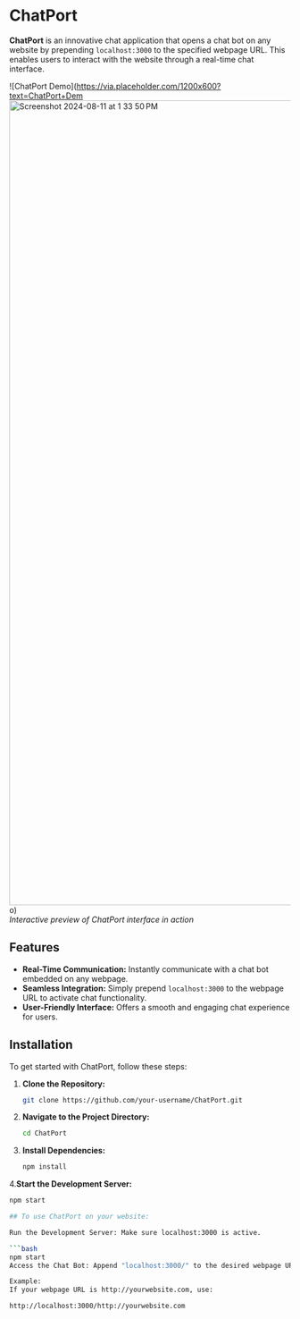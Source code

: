 # ChatPort

**ChatPort** is an innovative chat application that opens a chat bot on any website by prepending `localhost:3000` to the specified webpage URL. This enables users to interact with the website through a real-time chat interface.

![ChatPort Demo](https://via.placeholder.com/1200x600?text=ChatPort+Dem<img width="1440" alt="Screenshot 2024-08-11 at 1 33 50 PM" src="https://github.com/user-attachments/assets/7d688dc0-16ff-4323-a7e6-f753bf2f4dfe">
o)  
*Interactive preview of ChatPort interface in action*

## Features

- **Real-Time Communication:** Instantly communicate with a chat bot embedded on any webpage.
- **Seamless Integration:** Simply prepend `localhost:3000` to the webpage URL to activate chat functionality.
- **User-Friendly Interface:** Offers a smooth and engaging chat experience for users.

## Installation

To get started with ChatPort, follow these steps:

1. **Clone the Repository:**
   ```bash
   git clone https://github.com/your-username/ChatPort.git
2. **Navigate to the Project Directory:**
   ```bash
   cd ChatPort
3. **Install Dependencies:**
   ```bash
   npm install
4.**Start the Development Server:**
   ```bash
   npm start 

## To use ChatPort on your website:

Run the Development Server: Make sure localhost:3000 is active.

```bash
npm start
Access the Chat Bot: Append "localhost:3000/" to the desired webpage URL to open the chat bot.

Example:
If your webpage URL is http://yourwebsite.com, use:

http://localhost:3000/http://yourwebsite.com






